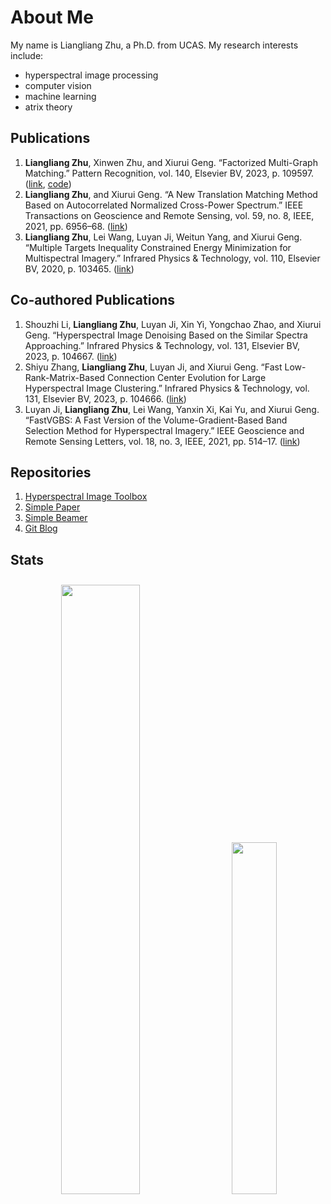 # About Me

My name is Liangliang Zhu, a Ph.D. from UCAS. My research interests include:

- hyperspectral image processing
- computer vision
- machine learning
- atrix theory

## Publications

1. **Liangliang Zhu**, Xinwen Zhu, and Xiurui Geng. “Factorized Multi-Graph Matching.” Pattern Recognition, vol. 140, Elsevier BV, 2023, p. 109597. ([link](https://www.sciencedirect.com/science/article/abs/pii/S0031320323002984), [code](https://github.com/shinyypig/factorized-multigraph-matching))
1. **Liangliang Zhu**, and Xiurui Geng. “A New Translation Matching Method Based on Autocorrelated Normalized Cross-Power Spectrum.” IEEE Transactions on Geoscience and Remote Sensing, vol. 59, no. 8, IEEE, 2021, pp. 6956–68. ([link](https://ieeexplore.ieee.org/document/9239293/))
1. **Liangliang Zhu**, Lei Wang, Luyan Ji, Weitun Yang, and Xiurui Geng. “Multiple Targets Inequality Constrained Energy Minimization for Multispectral Imagery.” Infrared Physics & Technology, vol. 110, Elsevier BV, 2020, p. 103465. ([link](https://www.sciencedirect.com/science/article/abs/pii/S1350449520305132))

## Co-authored Publications
1. Shouzhi Li, **Liangliang Zhu**, Luyan Ji, Xin Yi, Yongchao Zhao, and Xiurui Geng. “Hyperspectral Image Denoising Based on the Similar Spectra Approaching.” Infrared Physics & Technology, vol. 131, Elsevier BV, 2023, p. 104667. ([link](https://www.sciencedirect.com/science/article/abs/pii/S1350449523001251))
1. Shiyu Zhang, **Liangliang Zhu**, Luyan Ji, and Xiurui Geng. “Fast Low-Rank-Matrix-Based Connection Center Evolution for Large Hyperspectral Image Clustering.” Infrared Physics & Technology, vol. 131, Elsevier BV, 2023, p. 104666. ([link](https://www.sciencedirect.com/science/article/abs/pii/S135044952300124X))
1. Luyan Ji, **Liangliang Zhu**, Lei Wang, Yanxin Xi, Kai Yu, and Xiurui Geng. “FastVGBS: A Fast Version of the Volume-Gradient-Based Band Selection Method for Hyperspectral Imagery.” IEEE Geoscience and Remote Sensing Letters, vol. 18, no. 3, IEEE, 2021, pp. 514–17. ([link](https://ieeexplore.ieee.org/document/9043744))

## Repositories

1. [Hyperspectral Image Toolbox](https://github.com/shinyypig/hyperspectral_image_toolbox)
2. [Simple Paper](https://github.com/shinyypig/Simple-Paper)
3. [Simple Beamer](https://github.com/shinyypig/Simple-Beamer)
4. [Git Blog](https://github.com/shinyypig/git-blog)

## Stats

<div align=center>
    <a  href="https://github.com/shinyypig"><img width=50% style=margin:2% src="https://github-readme-stats.vercel.app/api?username=shinyypig&show_icons=true&theme=transparent"></a>
    <a  href="https://github.com/shinyypig"><img width=38% style=margin:2% src="https://github-readme-stats.vercel.app/api/top-langs/?username=shinyypig&theme=transparent&layout=compact"></a>
</div>
